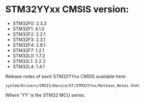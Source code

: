 # STM32YYxx CMSIS version:

  * STM32F0: 2.3.3
  * STM32F1: 4.1.0
  * STM32F2: 2.2.1
  * STM32F3: 2.3.1
  * STM32F4: 2.6.1
  * STM32F7: 1.2.1
  * STM32L0: 1.7.2
  * STM32L1: 2.2.2
  * STM32L4: 1.4.1

Release notes of each STM32YYxx CMSIS available here:

`system/Drivers/CMSIS/Device/ST/STM32YYxx/Release_Notes.html`

Where 'YY' is the STM32 MCU series.
